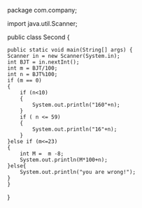 package com.company;

import java.util.Scanner;

public class Second {

    public static void main(String[] args) {
	Scanner in = new Scanner(System.in);
	int BJT = in.nextInt();
	int m = BJT/100;
	int n = BJT%100;
	if (m == 0)
	{
		if (n<10)
        {
            System.out.println("160"+n);
        }
        if ( n <= 59)
        {
            System.out.println("16"+n);
        }
    }else if (m<=23)
    {
        int M =  m -8;
        System.out.println(M*100+n);
    }else{
        System.out.println("you are wrong!");
    }
    }
}
